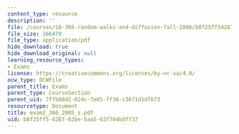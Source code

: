 ```yaml
---
content_type: resource
description: ''
file: /courses/18-366-random-walks-and-diffusion-fall-2006/b8f25ff5426782be5aa563f704bdf737_exam2_366_2005_s.pdf
file_size: 166479
file_type: application/pdf
hide_download: true
hide_download_original: null
learning_resource_types:
- Exams
license: https://creativecommons.org/licenses/by-nc-sa/4.0/
ocw_type: OCWFile
parent_title: Exams
parent_type: CourseSection
parent_uid: 7ffb88d2-024c-7e65-ff36-c3671d1dfb73
resourcetype: Document
title: exam2_366_2005_s.pdf
uid: b8f25ff5-4267-82be-5aa5-63f704bdf737
---
```

